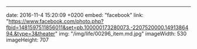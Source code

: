 ---
date: 2016-11-4 15:20:09 +0200
embed: "facebook"
link: "https://www.facebook.com/photo.php?fbid=1481597511856011&set=pb.100000173280073.-2207520000.1491386494.&type=3&theater"
img: "/img/life/00296_item.md.jpg"
imageWidth: 530
imageHeight: 707
